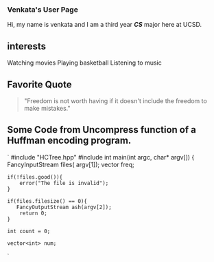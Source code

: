### Venkata's User Page
Hi, my name is venkata and I am a third year ***CS*** major here at UCSD.


## interests 
Watching movies
Playing basketball 
Listening to music

## Favorite Quote 
> "Freedom is not worth having if it doesn't include the freedom to make mistakes." 


## Some Code from Uncompress function of a Huffman encoding program. 

`
#include "HCTree.hpp"
#include <cmath>
int main(int argc, char* argv[]) {
    FancyInputStream files( argv[1]);
    vector<int> freq; 
    
    if(!files.good()){
        error("The file is invalid");
    }

    if(files.filesize() == 0){
       FancyOutputStream ash(argv[2]);
        return 0;
    }

    int count = 0; 

    vector<int> num;
`


